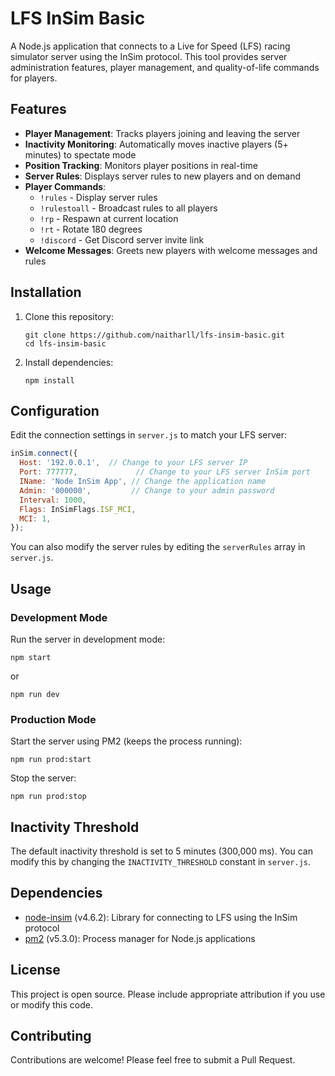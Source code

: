 # LFS InSim Basic

A Node.js application that connects to a Live for Speed (LFS) racing simulator server using the InSim protocol. This tool provides server administration features, player management, and quality-of-life commands for players.

## Features

- **Player Management**: Tracks players joining and leaving the server
- **Inactivity Monitoring**: Automatically moves inactive players (5+ minutes) to spectate mode
- **Position Tracking**: Monitors player positions in real-time
- **Server Rules**: Displays server rules to new players and on demand
- **Player Commands**:
  - `!rules` - Display server rules
  - `!rulestoall` - Broadcast rules to all players
  - `!rp` - Respawn at current location
  - `!rt` - Rotate 180 degrees
  - `!discord` - Get Discord server invite link
- **Welcome Messages**: Greets new players with welcome messages and rules

## Installation

1. Clone this repository:
   ```
   git clone https://github.com/naitharll/lfs-insim-basic.git
   cd lfs-insim-basic
   ```

2. Install dependencies:
   ```
   npm install
   ```

## Configuration

Edit the connection settings in `server.js` to match your LFS server:

```javascript
inSim.connect({
  Host: '192.0.0.1',  // Change to your LFS server IP
  Port: 777777,             // Change to your LFS server InSim port
  IName: 'Node InSim App', // Change the application name
  Admin: '000000',         // Change to your admin password
  Interval: 1000,
  Flags: InSimFlags.ISF_MCI,
  MCI: 1,
});
```

You can also modify the server rules by editing the `serverRules` array in `server.js`.

## Usage

### Development Mode

Run the server in development mode:

```
npm start
```

or

```
npm run dev
```

### Production Mode

Start the server using PM2 (keeps the process running):

```
npm run prod:start
```

Stop the server:

```
npm run prod:stop
```

## Inactivity Threshold

The default inactivity threshold is set to 5 minutes (300,000 ms). You can modify this by changing the `INACTIVITY_THRESHOLD` constant in `server.js`.

## Dependencies

- [node-insim](https://www.npmjs.com/package/node-insim) (v4.6.2): Library for connecting to LFS using the InSim protocol
- [pm2](https://www.npmjs.com/package/pm2) (v5.3.0): Process manager for Node.js applications

## License

This project is open source. Please include appropriate attribution if you use or modify this code.

## Contributing

Contributions are welcome! Please feel free to submit a Pull Request.
